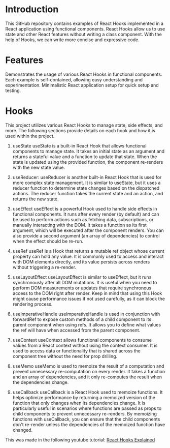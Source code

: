 
# Introduction

This GitHub repository contains examples of React Hooks implemented in a React application using functional components. React Hooks allow us to use state and other React features without writing a class component. With the help of Hooks, we can write more concise and expressive code.

# Features

Demonstrates the usage of various React Hooks in functional components.
Each example is self-contained, allowing easy understanding and experimentation.
Minimalistic React application setup for quick setup and testing.

# Hooks

This project utilizes various React Hooks to manage state, side effects, and more. The following sections provide details on each hook and how it is used within the project.

1. useState 
useState is a built-in React Hook that allows functional components to manage state.
It takes an initial state as an argument and returns a stateful value and a function to update that state.
When the state is updated using the provided function, the component re-renders with the new state value.

2. useReducer:
useReducer is another built-in React Hook that is used for more complex state management.
It is similar to useState, but it uses a reducer function to determine state changes based on the dispatched actions.
The reducer function takes the current state and an action, and returns the new state.

3. useEffect
useEffect is a powerful Hook used to handle side effects in functional components.
It runs after every render (by default) and can be used to perform actions such as fetching data, subscriptions, or manually interacting with the DOM.
It takes a function as its first argument, which will be executed after the component renders.
You can also provide a second argument (an array of dependencies) to control when the effect should be re-run.

4. useRef
useRef is a Hook that returns a mutable ref object whose current property can hold any value.
It is commonly used to access and interact with DOM elements directly, and its value persists across renders without triggering a re-render.

5. useLayoutEffect
useLayoutEffect is similar to useEffect, but it runs synchronously after all DOM mutations.
It is useful when you need to perform DOM measurements or updates that require synchronous access to the DOM right after render.
Keep in mind that using this Hook might cause performance issues if not used carefully, as it can block the rendering process.

6. useImperativeHandle
useImperativeHandle is used in conjunction with forwardRef to expose custom methods of a child component to its parent component when using refs.
It allows you to define what values the ref will have when accessed from the parent component.

7. useContext
useContext allows functional components to consume values from a React context without using the context consumer.
It is used to access data or functionality that is shared across the component tree without the need for prop drilling.

8. useMemo
useMemo is used to memoize the result of a computation and prevent unnecessary re-computation on every render.
It takes a function and an array of dependencies, and it only re-computes the result when the dependencies change.

9. useCallback
useCallback is a React Hook used to memoize functions. It helps optimize performance by returning a memoized version of the function that only changes when its dependencies change. It is particularly useful in scenarios where functions are passed as props to child components to prevent unnecessary re-renders. By memoizing functions with useCallback, you can ensure that the child components don't re-render unless the dependencies of the memoized function have changed.

This was made in the following youtube tutorial: [React Hooks Explained](https://youtu.be/LlvBzyy-558)